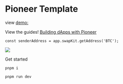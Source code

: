 # Pioneer Template

view [demo:](https://pioneer-template-xi.vercel.app/)

View the guides!
[Building dApps with Pioneer](https://medium.com/@highlander_35968/building-dapps-with-pioneer-template-1ff2a8633c7a)


```
const senderAddress = app.swapKit.getAddress('BTC');
```

<img src="https://i.imgur.com/raqlnQQ.png&template=color&center=true&height=330" />


Get started
```
pnpm i
```

```
pnpm run dev
```
